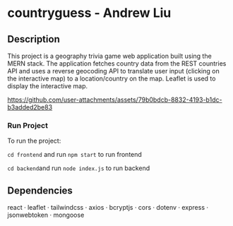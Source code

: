# countryguess - Andrew Liu

## Description

This project is a geography trivia game web application built using the MERN stack. The application fetches country data from the REST countries API and uses a reverse geocoding API to 
translate user input (clicking on the interactive map) to a location/country on the map. Leaflet is used to display the interactive map.

https://github.com/user-attachments/assets/79b0bdcb-8832-4193-b1dc-b3added2be83

### Run Project

To run the project:

`cd frontend` and run `npm start` to run frontend

`cd backend`and run `node index.js` to run backend

## Dependencies

react · leaflet · tailwindcss · axios · bcryptjs · cors · dotenv · express · jsonwebtoken · mongoose
